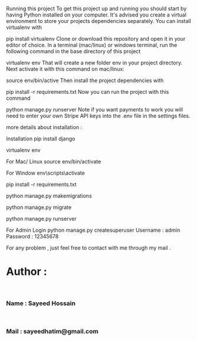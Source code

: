 Running this project
To get this project up and running you should start by having Python installed on your computer. It's advised you create a virtual environment to store your projects dependencies separately. You can install virtualenv with

pip install virtualenv
Clone or download this repository and open it in your editor of choice. In a terminal (mac/linux) or windows terminal, run the following command in the base directory of this project

virtualenv env
That will create a new folder env in your project directory. Next activate it with this command on mac/linux:

source env/bin/active
Then install the project dependencies with

pip install -r requirements.txt
Now you can run the project with this command

python manage.py runserver
Note if you want payments to work you will need to enter your own Stripe API keys into the .env file in the settings files.

more details about installation : 

Installation
pip install django

virtualenv env

For Mac/ Linux
source env/bin/activate

For Window
env\scripts\activate

pip install -r requirements.txt

python manage.py makemigrations

python manage.py migrate

python manage.py runserver


For Admin Login
python manage.py createsuperuser
Username : admin
Password : 12345678




For any problem , just feel free to contact with me through my mail . 

<h1>Author : </h1><br>
<h3>Name : Sayeed Hossain</h3><br>
<h3>Mail : sayeedhatim@gmail.com</h3>
